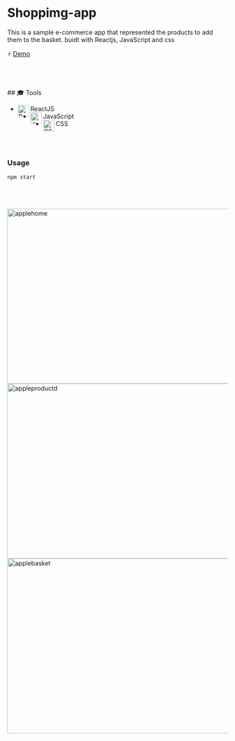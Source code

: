 # Shoppimg-app
 This is a sample e-commerce app that represented the products to add them to the basket. buidt with Reactjs, JavaScript and css 
 
⚡ [Demo](https://ecommerceshoppingapp.netlify.app/)



<br/>
<br/>
<br/>
## 🎓 Tools 
 
* ReactJS <img align="left" alt="ReactJS" hover="ReactJS" width="26px" src="https://user-images.githubusercontent.com/53225954/125205128-17082380-e281-11eb-8ba5-e7d70965a4b8.png" />
* JavaScript <img align="left" alt="JavaScript" hover="JavaScript" width="26px" src="https://user-images.githubusercontent.com/53225954/125213824-45ebbd00-e2b4-11eb-8fcd-a261b9ce6dd2.png" />
* CSS <img align="left" alt="CSS" hover="CSS" width="26px" src="https://user-images.githubusercontent.com/53225954/125213884-9531ed80-e2b4-11eb-8217-746768343ffc.png" />
 
   

<br/>
<br/>

### Usage

```
npm start
```
  
<br/>
<br/>
<br/>

<img align="left" alt="applehome" hover="applehomee" width="800px" height="400px" src="https://user-images.githubusercontent.com/53225954/125510200-2b5cd3ce-3d69-4502-908a-ad5e927048cf.jpg" />
<img align="left" alt="appleproductd" hover="appleproductd" width="800px" height="400px" src="https://user-images.githubusercontent.com/53225954/125510208-35ae6660-10b1-4ff4-a862-528919d51e9c.jpg" />
<img align="left" alt="applebasket" hover="applebasket" width="800px" height="400px" src="https://user-images.githubusercontent.com/53225954/125510220-a9417600-7218-4e12-a1c7-6be104f71177.jpg" />
